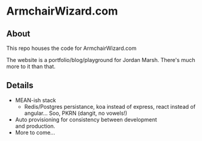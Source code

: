 # ArmchairWizard.com

## About

This repo houses the code for ArmchairWizard.com

The website is a portfolio/blog/playground for Jordan Marsh. There's much more to it than that.

## Details

- MEAN-ish stack
  - Redis/Postgres persistance, koa instead of express,
  react instead of angular... Soo, PKRN (dangit, no
  vowels!)
- Auto provisioning for consistency between development  
  and production.
- More to come...
